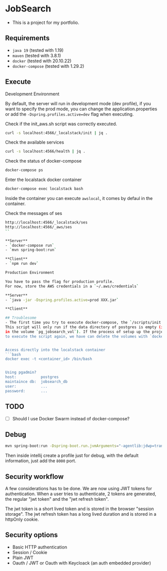 # JobSearch

- This is a project for my portfolio.

## Requirements

- `java 19` (tested with 1.19)
- `maven` (tested with 3.8.1)
- `docker` (tested with 20.10.22)
- `docker-compose` (tested with 1.29.2)

## Execute

Development Environment

By default, the server will run in development mode (dev profile), if you want to specify the prod mode,
you can change the application.properties or add the `-Dspring.profiles.active=dev` flag when executing.

Check if the init_aws.sh script was correctly executed.
```bash
curl -s localhost:4566/_localstack/init | jq .
```
Check the available services
```bash
curl -s localhost:4566/health | jq .
```
Check the status of docker-compose
```bash
docker-compose ps
```
Enter the localstack docker container
```bash
docker-compose exec localstack bash
```
Inside the container you can execute `awslocal`, it comes by defaul in the container.

Check the messages of ses
```bash
http://localhost:4566/_localstack/ses
http://localhost:4566/_aws/ses
``

**Server**
- `docker-compose run`
- `mvn spring-boot:run`

**Client**
- `npm run dev`

Production Environment

You have to pass the flag for production profile.
For now, store the AWS credentials in a `~/.aws/credentials`

**Server**
- `java -jar -Dspring.profiles.active=prod XXX.jar`

**Client**

## Troublesome
- The first time you try to execute docker-compose, the `/scripts/init.sql` will be applied.
This script will only run if the data directory of postgres is empty (in our case, our data directory is mounted
in the volume `pg_jobsearch_vol`). If the process of setup up the project doesn't go well and we want
to execute the script again, we have can delete the volumes with `docker-compose down --volumnes`.


Access directly into the localstack container
```bash
docker exec -t <container_id> /bin/bash


Using pgadmin?
host:           postgres
maintaince db:  jobsearch_db
user:           ...
password:       ...
```
## TODO
- [ ] Should I use Docker Swarm instead of docker-compose?

## Debug
```bash
mvn spring-boot:run -Dspring-boot.run.jvmArguments="-agentlib:jdwp=transport=dt_socket,server=y,suspend=n,address=8000"
```
Then inside intellij create a profile just for debug, with the default information, just 
add the `8000` port.

## Security workflow
A few considerations has to be done. We are now using JWT tokens for authentication.
When a user tries to authenticate, 2 tokens are generated, the regular "jwt token" and 
the "jwt refresh token". 

The jwt token is a short lived token and is stored in the browser "session storage".
The jwt refresh token has a long lived duration and is stored in a httpOnly cookie.



## Security options
- Basic HTTP authentication
- Session / Cookie
- Plain JWT
- Oauth / JWT or Oauth with Keycloack (an auth embedded provider)
